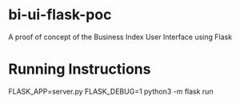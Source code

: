 # bi-ui-flask-poc
A proof of concept of the Business Index User Interface using Flask

# Running Instructions

FLASK_APP=server.py FLASK_DEBUG=1 python3 -m flask run